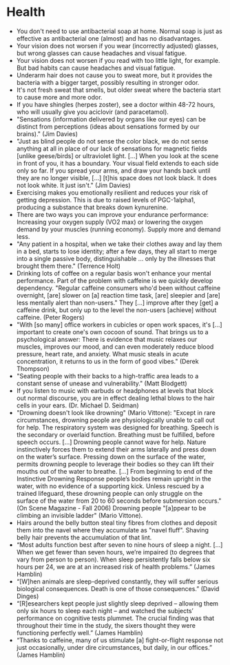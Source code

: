 # Health

 * You don't need to use antibacterial soap at home. Normal soap is just as effective as antibacterial one (almost) and has no disadvantages.
 * Your vision does not worsen if you wear (incorrectly adjusted) glasses, but wrong glasses can cause headaches and visual fatigue.
 * Your vision does not worsen if you read with too little light, for example. But bad habits can cause headaches and visual fatigue.
 * Underarm hair does not cause you to sweat more, but it provides the bacteria with a bigger target, possibly resulting in stronger odor.
 * It's not fresh sweat that smells, but older sweat where the bacteria start to cause more and more odor.
 * If you have shingles (herpes zoster), see a doctor within 48-72 hours, who will usually give you aciclovir (and paracetamol).
 * "Sensations (information delivered by organs like our eyes) can be distinct from perceptions (ideas about sensations formed by our brains)." (Jim Davies)
 * "Just as blind people do not sense the color black, we do not sense anything at all in place of our lack of sensations for magnetic fields [unlike geese/birds] or ultraviolet light. [...] When you look at the scene in front of you, it has a boundary. Your visual field extends to each side only so far. If you spread your arms, and draw your hands back until they are no longer visible, [...] [t]his space does not look black. It does not look white. It just isn't." (Jim Davies)
 * Exercising makes you emotionally resilient and reduces your risk of getting depression. This is due to raised levels of PGC-1alpha1, producing a substance that breaks down kynurenine.
 * There are two ways you can improve your endurance performance: Increasing your oxygen supply (VO2 max) or lowering the oxygen demand by your muscles (running economy). Supply more and demand less.
 * "Any patient in a hospital, when we take their clothes away and lay them in a bed, starts to lose identity; after a few days, they all start to merge into a single passive body, distinguishable ... only by the illnesses that brought them there." (Terrence Holt)
 * Drinking lots of coffee on a regular basis won't enhance your mental performance. Part of the problem with caffeine is we quickly develop dependency. "Regular caffeine consumers who'd been without caffeine overnight, [are] slower on [a] reaction time task, [are] sleepier and [are] less mentally alert than non-users." They [...] improve after they [get] a caffeine drink, but only up to the level the non-users [achieve] without caffeine. (Peter Rogers)
 * "With [so many] office workers in cubicles or open work spaces, it's [...] important to create one's own cocoon of sound. That brings us to a psychological answer: There is evidence that music relaxes our muscles, improves our mood, and can even moderately reduce blood pressure, heart rate, and anxiety. What music steals in acute concentration, it returns to us in the form of good vibes." (Derek Thompson)
 * "Seating people with their backs to a high-traffic area leads to a constant sense of unease and vulnerability." (Matt Blodgett)
 * If you listen to music with earbuds or headphones at levels that block out normal discourse, you are in effect dealing lethal blows to the hair cells in your ears. (Dr. Michael D. Seidman)
 * "Drowning doesn't look like drowning" (Mario Vittone): "Except in rare circumstances, drowning people are physiologically unable to call out for help. The respiratory system was designed for breathing. Speech is the secondary or overlaid function. Breathing must be fulfilled, before speech occurs. [...] Drowning people cannot wave for help. Nature instinctively forces them to extend their arms laterally and press down on the water’s surface. Pressing down on the surface of the water, permits drowning people to leverage their bodies so they can lift their mouths out of the water to breathe. [...] From beginning to end of the Instinctive Drowning Response people’s bodies remain upright in the water, with no evidence of a supporting kick. Unless rescued by a trained lifeguard, these drowning people can only struggle on the surface of the water from 20 to 60 seconds before submersion occurs." (On Scene Magazine - Fall 2006) Drowning people "[a]ppear to be climbing an invisible ladder" (Mario Vittone).
 * Hairs around the belly button steal tiny fibres from clothes and deposit them into the navel where they accumulate as "navel fluff". Shaving belly hair prevents the accumulation of that lint.
 * “Most adults function best after seven to nine hours of sleep a night. [...] When we get fewer than seven hours, we’re impaired (to degrees that vary from person to person). When sleep persistently falls below six hours per 24, we are at an increased risk of health problems.” (James Hamblin)
 * “[W]hen animals are sleep-deprived constantly, they will suffer serious biological consequences. Death is one of those consequences.” (David Dinges)
 * “[R]esearchers kept people just slightly sleep deprived – allowing them only six hours to sleep each night – and watched the subjects’ performance on cognitive tests plummet. The crucial finding was that throughout their time in the study, the sixers thought they were functioning perfectly well.” (James Hamblin)
 * “Thanks to caffeine, many of us stimulate [a] fight-or-flight response not just occasionally, under dire circumstances, but daily, in our offices.” (James Hamblin)
